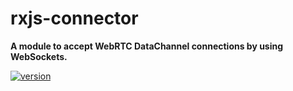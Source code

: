 # rxjs-connector

**A module to accept WebRTC DataChannel connections by using WebSockets.**

[![version](https://img.shields.io/npm/v/rxjs-connector.svg?style=flat-square)](https://www.npmjs.com/package/rxjs-connector)
